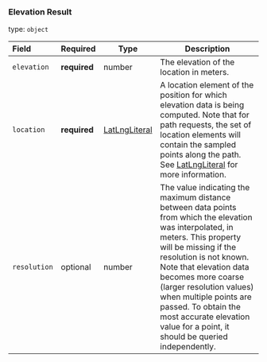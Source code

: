 <!--- This is a generated file, do not edit! -->
<!--- [START maps_http_schema_elevationresult] -->
<h3 class="schema-object" id="ElevationResult">Elevation Result</h3>

type: `object`

| Field        | Required     | Type                                            | Description                                                                                                                                                                                                                                                                                                                                                                             |
| :----------- | ------------ | ----------------------------------------------- | --------------------------------------------------------------------------------------------------------------------------------------------------------------------------------------------------------------------------------------------------------------------------------------------------------------------------------------------------------------------------------------- |
| `elevation`  | **required** | number                                          | The elevation of the location in meters.                                                                                                                                                                                                                                                                                                                                                |
| `location`   | **required** | [LatLngLiteral](#LatLngLiteral "LatLngLiteral") | A location element of the position for which elevation data is being computed. Note that for path requests, the set of location elements will contain the sampled points along the path. See [LatLngLiteral](#LatLngLiteral "LatLngLiteral") for more information.                                                                                                                      |
| `resolution` | optional     | number                                          | The value indicating the maximum distance between data points from which the elevation was interpolated, in meters. This property will be missing if the resolution is not known. Note that elevation data becomes more coarse (larger resolution values) when multiple points are passed. To obtain the most accurate elevation value for a point, it should be queried independently. |

<!--- [END maps_http_schema_elevationresult] -->